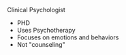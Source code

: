 Clinical Psychologist
- PHD
- Uses Psychotherapy
- Focuses on emotions and behaviors
- Not "counseling"
